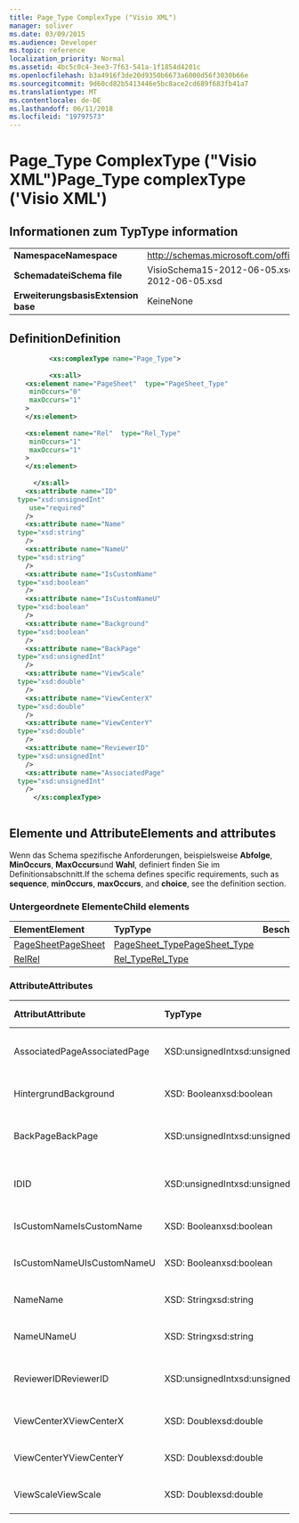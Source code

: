 ```yaml
---
title: Page_Type ComplexType ("Visio XML")
manager: soliver
ms.date: 03/09/2015
ms.audience: Developer
ms.topic: reference
localization_priority: Normal
ms.assetid: 4bc5c0c4-3ee3-7f63-541a-1f1854d4201c
ms.openlocfilehash: b3a4916f3de20d9350b6673a6000d56f3030b66e
ms.sourcegitcommit: 9d60cd82b5413446e5bc8ace2cd689f683fb41a7
ms.translationtype: MT
ms.contentlocale: de-DE
ms.lasthandoff: 06/11/2018
ms.locfileid: "19797573"
---
```

# <a name="pagetype-complextype-visio-xml"></a><span data-ttu-id="c0f5a-102">Page_Type ComplexType ("Visio XML")</span><span class="sxs-lookup"><span data-stu-id="c0f5a-102">Page_Type complexType ('Visio XML')</span></span>

## <a name="type-information"></a><span data-ttu-id="c0f5a-103">Informationen zum Typ</span><span class="sxs-lookup"><span data-stu-id="c0f5a-103">Type information</span></span>

|||
|:-----|:-----|
|<span data-ttu-id="c0f5a-104">**Namespace**</span><span class="sxs-lookup"><span data-stu-id="c0f5a-104">**Namespace**</span></span> <br/> |http://schemas.microsoft.com/office/visio/2011/1/core  <br/> |
|<span data-ttu-id="c0f5a-105">**Schemadatei**</span><span class="sxs-lookup"><span data-stu-id="c0f5a-105">**Schema file**</span></span> <br/> |<span data-ttu-id="c0f5a-106">VisioSchema15-2012-06-05.xsd</span><span class="sxs-lookup"><span data-stu-id="c0f5a-106">VisioSchema15-2012-06-05.xsd</span></span>  <br/> |
|<span data-ttu-id="c0f5a-107">**Erweiterungsbasis**</span><span class="sxs-lookup"><span data-stu-id="c0f5a-107">**Extension base**</span></span> <br/> |<span data-ttu-id="c0f5a-108">Keine</span><span class="sxs-lookup"><span data-stu-id="c0f5a-108">None</span></span>  <br/> |
   
## <a name="definition"></a><span data-ttu-id="c0f5a-109">Definition</span><span class="sxs-lookup"><span data-stu-id="c0f5a-109">Definition</span></span>

```XML
          <xs:complexType name="Page_Type">
          
          <xs:all>
    <xs:element name="PageSheet"  type="PageSheet_Type"
     minOccurs="0"
     maxOccurs="1"
    >
    </xs:element>
    
    <xs:element name="Rel"  type="Rel_Type"
     minOccurs="1"
     maxOccurs="1"
    >
    </xs:element>
    
      </xs:all>
    <xs:attribute name="ID"
  type="xsd:unsignedInt"
     use="required"
    />
    <xs:attribute name="Name"
  type="xsd:string"
    />
    <xs:attribute name="NameU"
  type="xsd:string"
    />
    <xs:attribute name="IsCustomName"
  type="xsd:boolean"
    />
    <xs:attribute name="IsCustomNameU"
  type="xsd:boolean"
    />
    <xs:attribute name="Background"
  type="xsd:boolean"
    />
    <xs:attribute name="BackPage"
  type="xsd:unsignedInt"
    />
    <xs:attribute name="ViewScale"
  type="xsd:double"
    />
    <xs:attribute name="ViewCenterX"
  type="xsd:double"
    />
    <xs:attribute name="ViewCenterY"
  type="xsd:double"
    />
    <xs:attribute name="ReviewerID"
  type="xsd:unsignedInt"
    />
    <xs:attribute name="AssociatedPage"
  type="xsd:unsignedInt"
    />
      </xs:complexType>
      
```

## <a name="elements-and-attributes"></a><span data-ttu-id="c0f5a-110">Elemente und Attribute</span><span class="sxs-lookup"><span data-stu-id="c0f5a-110">Elements and attributes</span></span>

<span data-ttu-id="c0f5a-111">Wenn das Schema spezifische Anforderungen, beispielsweise **Abfolge**, **MinOccurs**, **MaxOccurs**und **Wahl**, definiert finden Sie im Definitionsabschnitt.</span><span class="sxs-lookup"><span data-stu-id="c0f5a-111">If the schema defines specific requirements, such as **sequence**, **minOccurs**, **maxOccurs**, and **choice**, see the definition section.</span></span> 
  
### <a name="child-elements"></a><span data-ttu-id="c0f5a-112">Untergeordnete Elemente</span><span class="sxs-lookup"><span data-stu-id="c0f5a-112">Child elements</span></span>

|<span data-ttu-id="c0f5a-113">**Element**</span><span class="sxs-lookup"><span data-stu-id="c0f5a-113">**Element**</span></span>|<span data-ttu-id="c0f5a-114">**Typ**</span><span class="sxs-lookup"><span data-stu-id="c0f5a-114">**Type**</span></span>|<span data-ttu-id="c0f5a-115">**Beschreibung**</span><span class="sxs-lookup"><span data-stu-id="c0f5a-115">**Description**</span></span>|
|:-----|:-----|:-----|
|[<span data-ttu-id="c0f5a-116">PageSheet</span><span class="sxs-lookup"><span data-stu-id="c0f5a-116">PageSheet</span></span>](pagesheet-element-page_type-complextypevisio-xml.md) <br/> |[<span data-ttu-id="c0f5a-117">PageSheet_Type</span><span class="sxs-lookup"><span data-stu-id="c0f5a-117">PageSheet_Type</span></span>](pagesheet_type-complextypevisio-xml.md) <br/> ||
|[<span data-ttu-id="c0f5a-118">Rel</span><span class="sxs-lookup"><span data-stu-id="c0f5a-118">Rel</span></span>](rel-element-page_type-complextypevisio-xml.md) <br/> |[<span data-ttu-id="c0f5a-119">Rel_Type</span><span class="sxs-lookup"><span data-stu-id="c0f5a-119">Rel_Type</span></span>](rel_type-complextypevisio-xml.md) <br/> ||
   
### <a name="attributes"></a><span data-ttu-id="c0f5a-120">Attribute</span><span class="sxs-lookup"><span data-stu-id="c0f5a-120">Attributes</span></span>

|<span data-ttu-id="c0f5a-121">**Attribut**</span><span class="sxs-lookup"><span data-stu-id="c0f5a-121">**Attribute**</span></span>|<span data-ttu-id="c0f5a-122">**Typ**</span><span class="sxs-lookup"><span data-stu-id="c0f5a-122">**Type**</span></span>|<span data-ttu-id="c0f5a-123">**Erforderlich**</span><span class="sxs-lookup"><span data-stu-id="c0f5a-123">**Required**</span></span>|<span data-ttu-id="c0f5a-124">**Beschreibung**</span><span class="sxs-lookup"><span data-stu-id="c0f5a-124">**Description**</span></span>|<span data-ttu-id="c0f5a-125">**Mögliche Werte**</span><span class="sxs-lookup"><span data-stu-id="c0f5a-125">**Possible values**</span></span>|
|:-----|:-----|:-----|:-----|:-----|
|<span data-ttu-id="c0f5a-126">AssociatedPage</span><span class="sxs-lookup"><span data-stu-id="c0f5a-126">AssociatedPage</span></span>  <br/> |<span data-ttu-id="c0f5a-127">XSD:unsignedInt</span><span class="sxs-lookup"><span data-stu-id="c0f5a-127">xsd:unsignedInt</span></span>  <br/> |<span data-ttu-id="c0f5a-128">Optional</span><span class="sxs-lookup"><span data-stu-id="c0f5a-128">optional</span></span>  <br/> ||<span data-ttu-id="c0f5a-129">Werte des Typs Xsd:unsignedInt.</span><span class="sxs-lookup"><span data-stu-id="c0f5a-129">Values of the xsd:unsignedInt type.</span></span>  <br/> |
|<span data-ttu-id="c0f5a-130">Hintergrund</span><span class="sxs-lookup"><span data-stu-id="c0f5a-130">Background</span></span>  <br/> |<span data-ttu-id="c0f5a-131">XSD: Boolean</span><span class="sxs-lookup"><span data-stu-id="c0f5a-131">xsd:boolean</span></span>  <br/> |<span data-ttu-id="c0f5a-132">Optional</span><span class="sxs-lookup"><span data-stu-id="c0f5a-132">optional</span></span>  <br/> ||<span data-ttu-id="c0f5a-133">Werte des Typs xsd: Boolean.</span><span class="sxs-lookup"><span data-stu-id="c0f5a-133">Values of the xsd:boolean type.</span></span>  <br/> |
|<span data-ttu-id="c0f5a-134">BackPage</span><span class="sxs-lookup"><span data-stu-id="c0f5a-134">BackPage</span></span>  <br/> |<span data-ttu-id="c0f5a-135">XSD:unsignedInt</span><span class="sxs-lookup"><span data-stu-id="c0f5a-135">xsd:unsignedInt</span></span>  <br/> |<span data-ttu-id="c0f5a-136">Optional</span><span class="sxs-lookup"><span data-stu-id="c0f5a-136">optional</span></span>  <br/> ||<span data-ttu-id="c0f5a-137">Werte des Typs Xsd:unsignedInt.</span><span class="sxs-lookup"><span data-stu-id="c0f5a-137">Values of the xsd:unsignedInt type.</span></span>  <br/> |
|<span data-ttu-id="c0f5a-138">ID</span><span class="sxs-lookup"><span data-stu-id="c0f5a-138">ID</span></span>  <br/> |<span data-ttu-id="c0f5a-139">XSD:unsignedInt</span><span class="sxs-lookup"><span data-stu-id="c0f5a-139">xsd:unsignedInt</span></span>  <br/> |<span data-ttu-id="c0f5a-140">erforderlich</span><span class="sxs-lookup"><span data-stu-id="c0f5a-140">required</span></span>  <br/> ||<span data-ttu-id="c0f5a-141">Werte des Typs Xsd:unsignedInt.</span><span class="sxs-lookup"><span data-stu-id="c0f5a-141">Values of the xsd:unsignedInt type.</span></span>  <br/> |
|<span data-ttu-id="c0f5a-142">IsCustomName</span><span class="sxs-lookup"><span data-stu-id="c0f5a-142">IsCustomName</span></span>  <br/> |<span data-ttu-id="c0f5a-143">XSD: Boolean</span><span class="sxs-lookup"><span data-stu-id="c0f5a-143">xsd:boolean</span></span>  <br/> |<span data-ttu-id="c0f5a-144">Optional</span><span class="sxs-lookup"><span data-stu-id="c0f5a-144">optional</span></span>  <br/> ||<span data-ttu-id="c0f5a-145">Werte des Typs xsd: Boolean.</span><span class="sxs-lookup"><span data-stu-id="c0f5a-145">Values of the xsd:boolean type.</span></span>  <br/> |
|<span data-ttu-id="c0f5a-146">IsCustomNameU</span><span class="sxs-lookup"><span data-stu-id="c0f5a-146">IsCustomNameU</span></span>  <br/> |<span data-ttu-id="c0f5a-147">XSD: Boolean</span><span class="sxs-lookup"><span data-stu-id="c0f5a-147">xsd:boolean</span></span>  <br/> |<span data-ttu-id="c0f5a-148">Optional</span><span class="sxs-lookup"><span data-stu-id="c0f5a-148">optional</span></span>  <br/> ||<span data-ttu-id="c0f5a-149">Werte des Typs xsd: Boolean.</span><span class="sxs-lookup"><span data-stu-id="c0f5a-149">Values of the xsd:boolean type.</span></span>  <br/> |
|<span data-ttu-id="c0f5a-150">Name</span><span class="sxs-lookup"><span data-stu-id="c0f5a-150">Name</span></span>  <br/> |<span data-ttu-id="c0f5a-151">XSD: String</span><span class="sxs-lookup"><span data-stu-id="c0f5a-151">xsd:string</span></span>  <br/> |<span data-ttu-id="c0f5a-152">Optional</span><span class="sxs-lookup"><span data-stu-id="c0f5a-152">optional</span></span>  <br/> ||<span data-ttu-id="c0f5a-153">Werte des Typs xsd: String.</span><span class="sxs-lookup"><span data-stu-id="c0f5a-153">Values of the xsd:string type.</span></span>  <br/> |
|<span data-ttu-id="c0f5a-154">NameU</span><span class="sxs-lookup"><span data-stu-id="c0f5a-154">NameU</span></span>  <br/> |<span data-ttu-id="c0f5a-155">XSD: String</span><span class="sxs-lookup"><span data-stu-id="c0f5a-155">xsd:string</span></span>  <br/> |<span data-ttu-id="c0f5a-156">Optional</span><span class="sxs-lookup"><span data-stu-id="c0f5a-156">optional</span></span>  <br/> ||<span data-ttu-id="c0f5a-157">Werte des Typs xsd: String.</span><span class="sxs-lookup"><span data-stu-id="c0f5a-157">Values of the xsd:string type.</span></span>  <br/> |
|<span data-ttu-id="c0f5a-158">ReviewerID</span><span class="sxs-lookup"><span data-stu-id="c0f5a-158">ReviewerID</span></span>  <br/> |<span data-ttu-id="c0f5a-159">XSD:unsignedInt</span><span class="sxs-lookup"><span data-stu-id="c0f5a-159">xsd:unsignedInt</span></span>  <br/> |<span data-ttu-id="c0f5a-160">Optional</span><span class="sxs-lookup"><span data-stu-id="c0f5a-160">optional</span></span>  <br/> ||<span data-ttu-id="c0f5a-161">Werte des Typs Xsd:unsignedInt.</span><span class="sxs-lookup"><span data-stu-id="c0f5a-161">Values of the xsd:unsignedInt type.</span></span>  <br/> |
|<span data-ttu-id="c0f5a-162">ViewCenterX</span><span class="sxs-lookup"><span data-stu-id="c0f5a-162">ViewCenterX</span></span>  <br/> |<span data-ttu-id="c0f5a-163">XSD: Double</span><span class="sxs-lookup"><span data-stu-id="c0f5a-163">xsd:double</span></span>  <br/> |<span data-ttu-id="c0f5a-164">Optional</span><span class="sxs-lookup"><span data-stu-id="c0f5a-164">optional</span></span>  <br/> ||<span data-ttu-id="c0f5a-165">Werte des Typs xsd: Double.</span><span class="sxs-lookup"><span data-stu-id="c0f5a-165">Values of the xsd:double type.</span></span>  <br/> |
|<span data-ttu-id="c0f5a-166">ViewCenterY</span><span class="sxs-lookup"><span data-stu-id="c0f5a-166">ViewCenterY</span></span>  <br/> |<span data-ttu-id="c0f5a-167">XSD: Double</span><span class="sxs-lookup"><span data-stu-id="c0f5a-167">xsd:double</span></span>  <br/> |<span data-ttu-id="c0f5a-168">Optional</span><span class="sxs-lookup"><span data-stu-id="c0f5a-168">optional</span></span>  <br/> ||<span data-ttu-id="c0f5a-169">Werte des Typs xsd: Double.</span><span class="sxs-lookup"><span data-stu-id="c0f5a-169">Values of the xsd:double type.</span></span>  <br/> |
|<span data-ttu-id="c0f5a-170">ViewScale</span><span class="sxs-lookup"><span data-stu-id="c0f5a-170">ViewScale</span></span>  <br/> |<span data-ttu-id="c0f5a-171">XSD: Double</span><span class="sxs-lookup"><span data-stu-id="c0f5a-171">xsd:double</span></span>  <br/> |<span data-ttu-id="c0f5a-172">Optional</span><span class="sxs-lookup"><span data-stu-id="c0f5a-172">optional</span></span>  <br/> ||<span data-ttu-id="c0f5a-173">Werte des Typs xsd: Double.</span><span class="sxs-lookup"><span data-stu-id="c0f5a-173">Values of the xsd:double type.</span></span>  <br/> |
   

